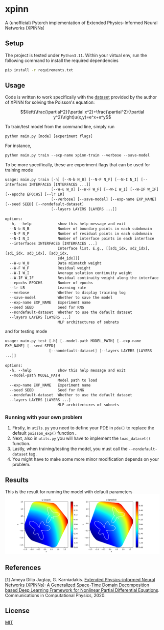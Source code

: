 # xpinn
A (unofficial) Pytorch implementation of Extended Physics-Informed Neural Networks (XPINNs)

## Setup
The project is tested under `Python3.11`. Within your virtual env, run the following command to install the required dependencies
```bash
pip install -r requirements.txt
```

## Usage
Code is written to work specifically with the [dataset](./dataset/XPINN_2D_PoissonEqn.mat) provided by the author of XPINN for solving the Poisson's equation:
```math
\left(\frac{\partial^2}{\partial x^2}+\frac{\partial^2}{\partial y^2}\right)u(x,y)=e^x+e^y
```
To train/test model from the command line, simply run
```python
python main.py [mode] [experiment flags]
```
For instance,
```python
python main.py train --exp-name xpinn-train --verbose --save-model
```
To be more specifically, these are experiment flags that can be used for training mode
```
usage: main.py train [-h] [--N-b N_B] [--N-F N_F] [--N-I N_I] [--interfaces INTERFACES [INTERFACES ...]]
                     [--W-u W_U] [--W-F W_F] [--W-I W_I] [--W-IF W_IF] [--epochs EPOCHS] [--lr LR]
                     [--verbose] [--save-model] [--exp-name EXP_NAME] [--seed SEED] [--nondefault-dataset]
                     [--layers LAYERS [LAYERS ...]]

options:
  -h, --help            show this help message and exit
  --N-b N_B             Number of boundary points in each subdomain
  --N-F N_F             Number of residual points in each subdomain
  --N-I N_I             Number of interface points in each interface
  --interfaces INTERFACES [INTERFACES ...]
                        Interface list. E.g., [[sd1_idx, sd2_idx], [sd1_idx, sd3_idx], [sd3_idx,
                        sd4_idx]]]
  --W-u W_U             Data mismatch weight
  --W-F W_F             Residual weight
  --W-I W_I             Average solution continuity weight
  --W-IF W_IF           Residual continuity weight along the interface
  --epochs EPOCHS       Number of epochs
  --lr LR               Learning rate
  --verbose             Whether to display training log
  --save-model          Whether to save the model
  --exp-name EXP_NAME   Experiment name
  --seed SEED           Seed for RNG
  --nondefault-dataset  Whether to use the default dataset
  --layers LAYERS [LAYERS ...]
                        MLP architectures of subnets
```
and for testing mode
```
usage: main.py test [-h] [--model-path MODEL_PATH] [--exp-name EXP_NAME] [--seed SEED]
                    [--nondefault-dataset] [--layers LAYERS [LAYERS ...]]

options:
  -h, --help            show this help message and exit
  --model-path MODEL_PATH
                        Model path to load
  --exp-name EXP_NAME   Experiment name
  --seed SEED           Seed for RNG
  --nondefault-dataset  Whether to use the default dataset
  --layers LAYERS [LAYERS ...]
                        MLP architectures of subnets
```

### Running with your own problem
1. Firstly, in `utils.py` you need to define your PDE in `pde()` to replace the default `poisson_exp()` function .
2. Next, also  in `utils.py` you will have to implement the `load_dataset()` function.
3. Lastly, when training/testing the model, you must call the `--nondefault-dataset` tag.
4. You might have to make some more minor modification depends on your problem.

## Results
This is the result for running the model with default parameters
![poissons_eqn_sol](./data/xpinn-test/solution.png)

## References
[1] Ameya Dilip Jagtap, G. Karniadakis. [Extended Physics-informed Neural Networks (XPINNs): A Generalized Space-Time Domain Decomposition based Deep Learning Framework for Nonlinear Partial Differential Equations](https://doi.org/10.4208/cicp.OA-2020-0164). Communications in Computational Physics, 2020.

## License
[MIT](https://choosealicense.com/licenses/mit/)
